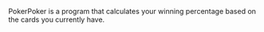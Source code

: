 PokerPoker is a program that calculates your winning percentage based on the cards you currently have.
